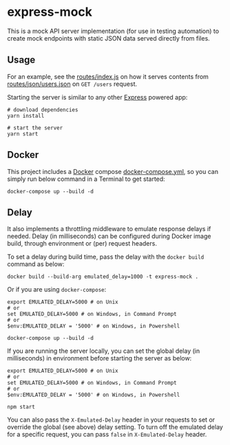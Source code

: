 # express-mock

This is a mock API server implementation (for use in testing automation) to create mock endpoints with static JSON data served directly from files.

## Usage

For an example, see the [routes/index.js](routes/index.js) on how it serves contents from [routes/json/users.json](routes/json/users.json) on `GET /users` request.

Starting the server is similar to any other [Express](https://expressjs.com) powered app:

```shell
# download dependencies
yarn install

# start the server
yarn start
```

## Docker

This project includes a [Docker](https://www.docker.com) compose [docker-compose.yml](docker-compose.yml), so you can simply run below command in a Terminal to get started:

```shell
docker-compose up --build -d
```

## Delay

It also implements a throttling middleware to emulate response delays if needed.
Delay (in milliseconds) can be configured during Docker image build, through environment or (per) request headers.

To set a delay during build time, pass the delay with the `docker build` command as below:

```shell
docker build --build-arg emulated_delay=1000 -t express-mock .
```

Or if you are using `docker-compose`:

```shell
export EMULATED_DELAY=5000 # on Unix
# or
set EMULATED_DELAY=5000 # on Windows, in Command Prompt
# or
$env:EMULATED_DELAY = '5000' # on Windows, in Powershell

docker-compose up --build -d
```

If you are running the server locally, you can set the global delay (in milliseconds) in environment before starting the server as below:

```shell
export EMULATED_DELAY=5000 # on Unix
# or
set EMULATED_DELAY=5000 # on Windows, in Command Prompt
# or
$env:EMULATED_DELAY = '5000' # on Windows, in Powershell

npm start
```

You can also pass the `X-Emulated-Delay` header in your requests to set or override the global (see above) delay setting.
To turn off the emulated delay for a specific request, you can pass `false` in `X-Emulated-Delay` header.
